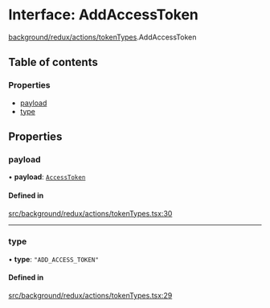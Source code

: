 # Interface: AddAccessToken

[background/redux/actions/tokenTypes](../wiki/background.redux.actions.tokenTypes).AddAccessToken

## Table of contents

### Properties

- [payload](../wiki/background.redux.actions.tokenTypes.AddAccessToken#payload)
- [type](../wiki/background.redux.actions.tokenTypes.AddAccessToken#type)

## Properties

### payload

• **payload**: [`AccessToken`](../wiki/background.redux.actions.tokenTypes.AccessToken)

#### Defined in

[src/background/redux/actions/tokenTypes.tsx:30](https://github.com/ExperimentsByFileFighter/WebApp-PoC-technical-Documentation/blob/5171d3e/src/background/redux/actions/tokenTypes.tsx#L30)

___

### type

• **type**: ``"ADD_ACCESS_TOKEN"``

#### Defined in

[src/background/redux/actions/tokenTypes.tsx:29](https://github.com/ExperimentsByFileFighter/WebApp-PoC-technical-Documentation/blob/5171d3e/src/background/redux/actions/tokenTypes.tsx#L29)
